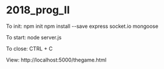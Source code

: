 # 2018_prog_II

To init:
npm init
npm install --save express socket.io mongoose

To start:
node server.js

To close:
CTRL + C

View:
http://localhost:5000/thegame.html
